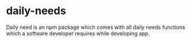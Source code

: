 # daily-needs
Daily need is an npm package which comes with all daily needs functions which a software developer requires while developing app. 
